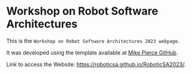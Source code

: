 # Workshop on Robot Software Architectures

This is the `Workshop on Robot Software Architectures 2023 webpage`.

It was developed using the template available at [Mike Pierce GitHub](https://github.com/mikepierce/conference-website-template).

Link to access the Website: https://roboticsa.github.io/RoboticSA2023/.
